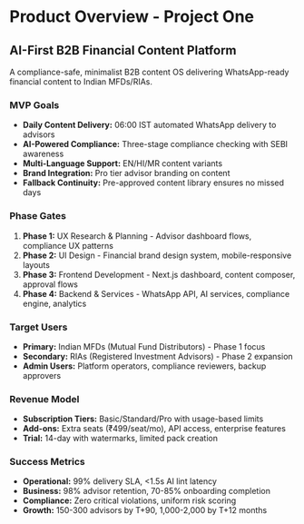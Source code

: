 # Product Overview - Project One

## AI-First B2B Financial Content Platform

A compliance-safe, minimalist B2B content OS delivering WhatsApp-ready financial content to Indian MFDs/RIAs.

### MVP Goals
- **Daily Content Delivery:** 06:00 IST automated WhatsApp delivery to advisors
- **AI-Powered Compliance:** Three-stage compliance checking with SEBI awareness
- **Multi-Language Support:** EN/HI/MR content variants
- **Brand Integration:** Pro tier advisor branding on content
- **Fallback Continuity:** Pre-approved content library ensures no missed days

### Phase Gates
1. **Phase 1:** UX Research & Planning - Advisor dashboard flows, compliance UX patterns
2. **Phase 2:** UI Design - Financial brand design system, mobile-responsive layouts
3. **Phase 3:** Frontend Development - Next.js dashboard, content composer, approval flows
4. **Phase 4:** Backend & Services - WhatsApp API, AI services, compliance engine, analytics

### Target Users
- **Primary:** Indian MFDs (Mutual Fund Distributors) - Phase 1 focus
- **Secondary:** RIAs (Registered Investment Advisors) - Phase 2 expansion
- **Admin Users:** Platform operators, compliance reviewers, backup approvers

### Revenue Model
- **Subscription Tiers:** Basic/Standard/Pro with usage-based limits
- **Add-ons:** Extra seats (₹499/seat/mo), API access, enterprise features
- **Trial:** 14-day with watermarks, limited pack creation

### Success Metrics
- **Operational:** 99% delivery SLA, <1.5s AI lint latency
- **Business:** 98% advisor retention, 70-85% onboarding completion
- **Compliance:** Zero critical violations, uniform risk scoring
- **Growth:** 150-300 advisors by T+90, 1,000-2,000 by T+12 months